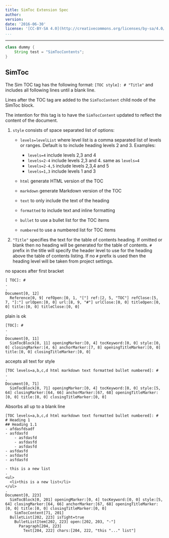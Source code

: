 ```yaml
---
title: SimToc Extension Spec
author: 
version: 
date: '2016-06-30'
license: '[CC-BY-SA 4.0](http://creativecommons.org/licenses/by-sa/4.0/)'
...
```


---

```java
class dummy {
    String test = "SimTocContents";
}
```

## SimToc  

The Sim TOC tag has the following format: `[TOC style]: # "Title"` and includes all following
lines until a blank line.

Lines after the TOC tag are added to the `SimTocContent` child node of the SimToc block.

The intention for this tag is to have the `SimTocContent` updated to reflect the content of the
document.

1. `style` consists of space separated list of options:

    - `levels=levelList` where level list is a comma separated list of levels or ranges. Default
      is to include heading levels 2 and 3. Examples:
        - `levels=4` include levels 2,3 and 4
        - `levels=2-4` include levels 2,3 and 4. same as `levels=4`
        - `levels=2-4,5` include levels 2,3,4 and 5
        - `levels=1,3` include levels 1 and 3

    - `html` generate HTML version of the TOC

    - `markdown` generate Markdown version of the TOC

    - `text` to only include the text of the heading

    - `formatted` to include text and inline formatting

    - `bullet` to use a bullet list for the TOC items

    - `numbered` to use a numbered list for TOC items

2. `"Title"` specifies the text for the table of contents heading. If omitted or blank then no
   heading will be generated for the table of contents. `#` prefix in the title will specify the
   header level to use for the heading above the table of contents listing. If no `#` prefix is
   used then the heading level will be taken from project settings.

no spaces after first bracket

```````````````````````````````` example SimToc: 1
[ TOC]: #  
.
.
Document[0, 12]
  Reference[0, 9] refOpen:[0, 1, "["] ref:[2, 5, "TOC"] refClose:[5, 7, "]:"] urlOpen:[0, 0] url:[8, 9, "#"] urlClose:[0, 0] titleOpen:[0, 0] title:[0, 0] titleClose:[0, 0]
````````````````````````````````


plain is ok

```````````````````````````````` example SimToc: 2
[TOC]: #  
.
.
Document[0, 11]
  SimTocBlock[0, 11] openingMarker:[0, 4] tocKeyword:[0, 0] style:[0, 0] closingMarker:[4, 6] anchorMarker:[7, 8] openingTitleMarker:[0, 0] title:[0, 0] closingTitleMarker:[0, 0]
````````````````````````````````


accepts all text for style

```````````````````````````````` example SimToc: 3
[TOC levels=a,b,c,d html markdown text formatted bullet numbered]: #  
.
.
Document[0, 71]
  SimTocBlock[0, 71] openingMarker:[0, 4] tocKeyword:[0, 0] style:[5, 64] closingMarker:[64, 66] anchorMarker:[67, 68] openingTitleMarker:[0, 0] title:[0, 0] closingTitleMarker:[0, 0]
````````````````````````````````


Absorbs all up to a blank line

```````````````````````````````` example SimToc: 4
[TOC levels=a,b,c,d html markdown text formatted bullet numbered]: #  
# Heading 1
## Heading 1.1
- afdasfdsadf
- asfdasfd
    - asfdasfd
    - asfdasfd
    - asfdasfd
- asfdasfd
- asfdasfd
- asfdasfd

- this is a new list
.
<ul>
  <li>this is a new list</li>
</ul>
.
Document[0, 223]
  SimTocBlock[0, 201] openingMarker:[0, 4] tocKeyword:[0, 0] style:[5, 64] closingMarker:[64, 66] anchorMarker:[67, 68] openingTitleMarker:[0, 0] title:[0, 0] closingTitleMarker:[0, 0]
    SimTocContent[71, 201]
  BulletList[202, 223] isTight=true
    BulletListItem[202, 223] open:[202, 203, "-"]
      Paragraph[204, 223]
        Text[204, 222] chars:[204, 222, "this "..." list"]
````````````````````````````````


